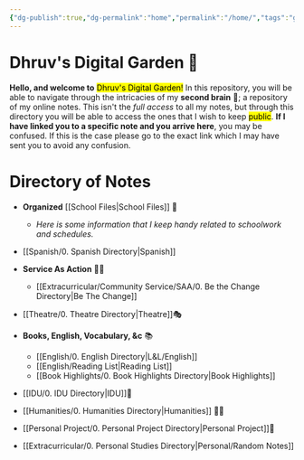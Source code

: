 ```yaml
---
{"dg-publish":true,"dg-permalink":"home","permalink":"/home/","tags":"gardenEntry","dgShowLocalGraph":true}
---
```


# Dhruv's Digital Garden 🌱

**Hello, and welcome to** <mark class="Green">Dhruv's Digital Garden!</mark> 
In this repository, you will be able to navigate through the intricacies of my **second brain** 🧠; a repository of my online notes.
This isn't the *full access* to all my notes, but through this directory you will be able to access the ones that I wish to keep <mark class="Red">public</mark>. 
**If I have linked you to a specific note and you arrive here**, you may be confused. If this is the case please go to the exact link which I may have sent you to avoid any confusion.

# Directory of Notes
- **Organized** [[School Files\|School Files]] 🏫
	- *Here is some information that I keep handy related to schoolwork and schedules.* 
-  [[Spanish/0. Spanish Directory\|Spanish]]


-  **Service As Action** 👷‍♂️
	- [[Extracurricular/Community Service/SAA/0. Be the Change Directory\|Be The Change]]
	
	
-   [[Theatre/0. Theatre Directory\|Theatre]]🎭

- **Books, English, Vocabulary, &c** 📚
	- [[English/0. English Directory\|L&L/English]]
	- [[English/Reading List\|Reading List]]
	- [[Book Highlights/0. Book Highlights Directory\|Book Highlights]]
	
- [[IDU/0. IDU Directory\|IDU]]💭
- [[Humanities/0. Humanities Directory\|Humanities]] 🙋‍♂️
- [[Personal Project/0. Personal Project Directory\|Personal Project]]📝

- [[Extracurricular/0. Personal Studies Directory\|Personal/Random Notes]]

